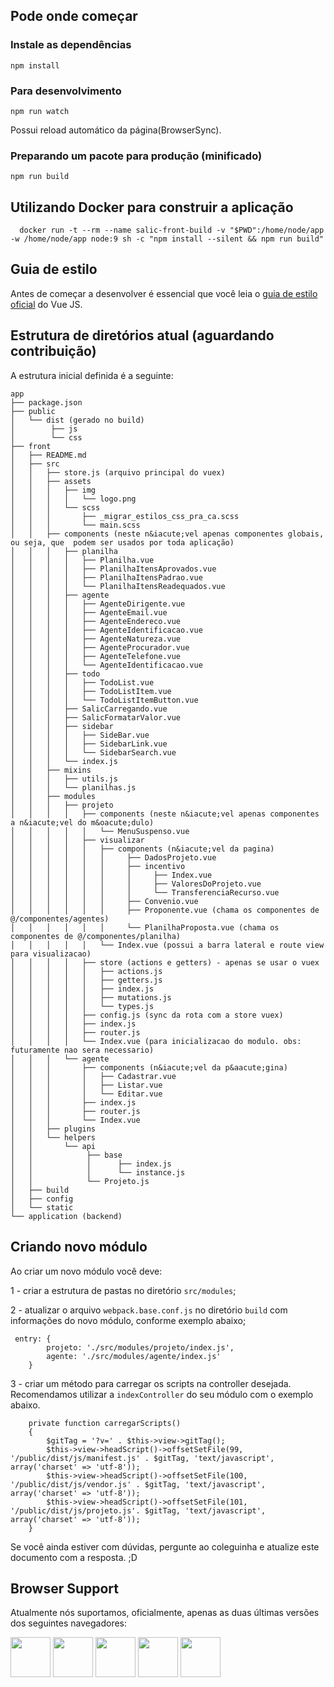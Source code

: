 
## Pode onde começar

### Instale as dependências
`npm install`
### Para desenvolvimento

`npm run watch`

Possui reload autom&aacute;tico da p&aacute;gina(BrowserSync).

### Preparando um pacote para produção (minificado)

`npm run build`

## Utilizando Docker para construir a aplica&ccedil;&atilde;o

```
  docker run -t --rm --name salic-front-build -v "$PWD":/home/node/app -w /home/node/app node:9 sh -c "npm install --silent && npm run build"
```

## Guia de estilo

Antes de começar a desenvolver &eacute; essencial que você leia o [guia de estilo oficial](https://vuejs.org/v2/style-guide) do Vue JS.

## Estrutura de diret&oacute;rios atual (aguardando contribuição)
A estrutura inicial definida &eacute; a seguinte:

```
app
├── package.json
├── public
│   └── dist (gerado no build)
│        ├── js
│        └── css
├── front
│   ├── README.md
│   ├── src
│   │   ├── store.js (arquivo principal do vuex)
│   │   ├── assets
│   │   │   ├── img
│   │   │   │   └── logo.png
│   │   │   └── scss
│   │   │       ├── _migrar_estilos_css_pra_ca.scss
│   │   │       └── main.scss
│   │   ├── components (neste n&iacute;vel apenas componentes globais, ou seja, que  podem ser usados por toda aplicação)
│   │   │   ├── planilha
│   │   │   │   ├── Planilha.vue
│   │   │   │   ├── PlanilhaItensAprovados.vue
│   │   │   │   ├── PlanilhaItensPadrao.vue
│   │   │   │   └── PlanilhaItensReadequados.vue
│   │   │   ├── agente
│   │   │   │   ├── AgenteDirigente.vue
│   │   │   │   ├── AgenteEmail.vue
│   │   │   │   ├── AgenteEndereco.vue
│   │   │   │   ├── AgenteIdentificacao.vue
│   │   │   │   ├── AgenteNatureza.vue
│   │   │   │   ├── AgenteProcurador.vue
│   │   │   │   ├── AgenteTelefone.vue
│   │   │   │   └── AgenteIdentificacao.vue
│   │   │   ├── todo
│   │   │   │   ├── TodoList.vue
│   │   │   │   ├── TodoListItem.vue
│   │   │   │   └── TodoListItemButton.vue
│   │   │   ├── SalicCarregando.vue
│   │   │   ├── SalicFormatarValor.vue
│   │   │   ├── sidebar
│   │   │   │   ├── SideBar.vue
│   │   │   │   ├── SidebarLink.vue
│   │   │   │   └── SidebarSearch.vue
│   │   │   └── index.js
│   │   ├── mixins
│   │   │   ├── utils.js
│   │   │   └── planilhas.js
│   │   ├── modules
│   │   │   ├── projeto
│   │   │   │   ├── components (neste n&iacute;vel apenas componentes a n&iacute;vel do m&oacute;dulo)
│   │   │   │   │   └── MenuSuspenso.vue
│   │   │   │   ├── visualizar
│   │   │   │   │   ├── components (n&iacute;vel da pagina)
│   │   │   │   │   │     ├── DadosProjeto.vue
│   │   │   │   │   │     ├── incentivo
│   │   │   │   │   │     │     ├── Index.vue
│   │   │   │   │   │     │     ├── ValoresDoProjeto.vue
│   │   │   │   │   │     │     └── TransferenciaRecurso.vue
│   │   │   │   │   │     ├── Convenio.vue
│   │   │   │   │   │     ├── Proponente.vue (chama os componentes de @/componentes/agentes)
│   │   │   │   │   │     └── PlanilhaProposta.vue (chama os componentes de @/componentes/planilha)
│   │   │   │   │   └── Index.vue (possui a barra lateral e route view para visualizacao)
│   │   │   │   ├── store (actions e getters) - apenas se usar o vuex
│   │   │   │   │   ├── actions.js
│   │   │   │   │   ├── getters.js
│   │   │   │   │   ├── index.js
│   │   │   │   │   ├── mutations.js
│   │   │   │   │   └── types.js
│   │   │   │   ├── config.js (sync da rota com a store vuex)
│   │   │   │   ├── index.js
│   │   │   │   ├── router.js
│   │   │   │   └── Index.vue (para inicializacao do modulo. obs: futuramente nao sera necessario)
│   │   │   └── agente
│   │   │       ├── components (n&iacute;vel da p&aacute;gina)
│   │   │       │   ├── Cadastrar.vue
│   │   │       │   ├── Listar.vue
│   │   │       │   └── Editar.vue
│   │   │       ├── index.js
│   │   │       ├── router.js
│   │   │       └── Index.vue
│   │   ├── plugins
│   │   └── helpers
│   │       └── api
│   │            ├── base
│   │            │      ├── index.js
│   │            │      └── instance.js
│   │            └── Projeto.js
│   ├── build
│   ├── config
│   └── static
└── application (backend)
```

## Criando novo m&oacute;dulo

Ao criar um novo m&oacute;dulo você deve:

1 - criar a estrutura de pastas no diret&oacute;rio `src/modules`;

2 - atualizar o arquivo `webpack.base.conf.js` no diret&oacute;rio `build` com informações do novo m&oacute;dulo, conforme exemplo abaixo;
```
 entry: {
        projeto: './src/modules/projeto/index.js',
        agente: './src/modules/agente/index.js'
    }
 ```
3 - criar um m&eacute;todo para carregar os scripts na controller desejada. Recomendamos utilizar a `indexController` do seu m&oacute;dulo com o exemplo abaixo.
```
    private function carregarScripts()
    {
        $gitTag = '?v=' . $this->view->gitTag();
        $this->view->headScript()->offsetSetFile(99, '/public/dist/js/manifest.js' . $gitTag, 'text/javascript', array('charset' => 'utf-8'));
        $this->view->headScript()->offsetSetFile(100, '/public/dist/js/vendor.js' . $gitTag, 'text/javascript', array('charset' => 'utf-8'));
        $this->view->headScript()->offsetSetFile(101, '/public/dist/js/projeto.js'. $gitTag, 'text/javascript', array('charset' => 'utf-8'));
    }
 ```

Se você ainda estiver com d&uacute;vidas, pergunte ao coleguinha e atualize este documento com a resposta. ;D

## Browser Support

Atualmente n&oacute;s suportamos, oficialmente, apenas as duas &uacute;ltimas versões dos seguintes navegadores:

<img src="https://s3.amazonaws.com/creativetim_bucket/github/browser/chrome.png" width="64" height="64"> <img src="https://s3.amazonaws.com/creativetim_bucket/github/browser/firefox.png" width="64" height="64"> <img src="https://s3.amazonaws.com/creativetim_bucket/github/browser/edge.png" width="64" height="64"> <img src="https://s3.amazonaws.com/creativetim_bucket/github/browser/safari.png" width="64" height="64"> <img src="https://s3.amazonaws.com/creativetim_bucket/github/browser/opera.png" width="64" height="64">

